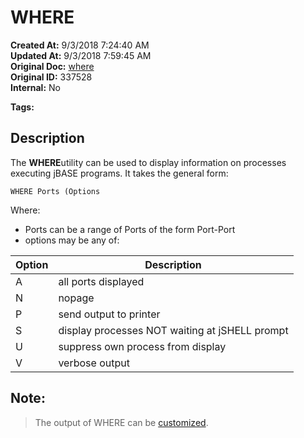 # WHERE 

**Created At:** 9/3/2018 7:24:40 AM  
**Updated At:** 9/3/2018 7:59:45 AM  
**Original Doc:** [where](https://docs.jbase.com/46963-utilities/where)  
**Original ID:** 337528  
**Internal:** No  

**Tags:**
<badge text='display' vertical='middle' />
<badge text='output processing' vertical='middle' />

## Description 

The **WHERE**utility can be used to display information on processes executing jBASE programs. It takes the general form:

```
WHERE Ports (Options
```

Where:

- Ports can be a range of Ports of the form Port-Port
- options may be any of:



| Option<br> | Description<br> |
| --- | --- |
| A<br> | all ports displayed<br> |
| N<br> | nopage<br> |
| P<br> | send output to printer<br> |
| S<br> | display processes NOT waiting at jSHELL prompt<br> |
| U<br> | suppress own process from display<br> |
| V<br> | verbose output<br> |




## Note: 


> The output of WHERE can be [customized](./../customizing-the-output-of-commands).

